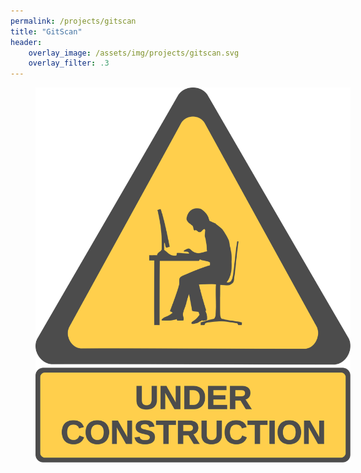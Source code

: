```yaml
---
permalink: /projects/gitscan
title: "GitScan"
header:
    overlay_image: /assets/img/projects/gitscan.svg
    overlay_filter: .3
---
```


<figure style="width: 100%; opacity: .7" class="align-center">
  <img src="/assets/img/construction.svg" alt="">
</figure> 
